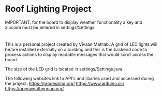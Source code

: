 # Roof Lighting Project
IMPORTANT: for the board to display weather functionality a key and zipcode must be entered in settings/Settings
#
This is a personal project created by Vivaan Mahtab. A grid of LED lights will be/are installed externally on a building and this is the backend code to process actions to display readable messages that would scroll across the board.

The size of the LED grid is located in settings/Settings.java

The following websites link to API's and libaries used and accessed during the project:
https://processing.org/
https://www.arduino.cc/
https://openweathermap.org/


